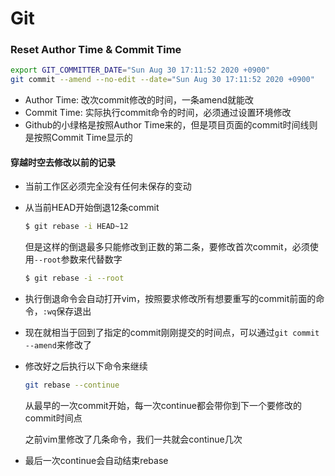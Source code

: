 # Git

### Reset Author Time & Commit Time

```bash
export GIT_COMMITTER_DATE="Sun Aug 30 17:11:52 2020 +0900"
git commit --amend --no-edit --date="Sun Aug 30 17:11:52 2020 +0900"
```

- Author Time: 改次commit修改的时间，一条amend就能改
- Commit Time: 实际执行commit命令的时间，必须通过设置环境修改
- Github的小绿格是按照Author Time来的，但是项目页面的commit时间线则是按照Commit Time显示的

#### 穿越时空去修改以前的记录

- 当前工作区必须完全没有任何未保存的变动

- 从当前HEAD开始倒退12条commit

    ```bash
    $ git rebase -i HEAD~12
    ```

    但是这样的倒退最多只能修改到正数的第二条，要修改首次commit，必须使用`--root`参数来代替数字

    ```bash
    $ git rebase -i --root
    ```

- 执行倒退命令会自动打开vim，按照要求修改所有想要重写的commit前面的命令，`:wq`保存退出

- 现在就相当于回到了指定的commit刚刚提交的时间点，可以通过`git commit --amend`来修改了

- 修改好之后执行以下命令来继续

    ```bash
    git rebase --continue
    ```

    从最早的一次commit开始，每一次continue都会带你到下一个要修改的commit时间点

    之前vim里修改了几条命令，我们一共就会continue几次

- 最后一次continue会自动结束rebase